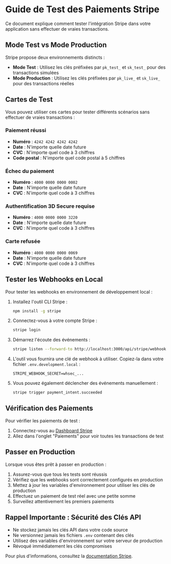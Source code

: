 # Guide de Test des Paiements Stripe

Ce document explique comment tester l'intégration Stripe dans votre application sans effectuer de vraies transactions.

## Mode Test vs Mode Production

Stripe propose deux environnements distincts :

- **Mode Test** : Utilisez les clés préfixées par `pk_test_` et `sk_test_` pour des transactions simulées
- **Mode Production** : Utilisez les clés préfixées par `pk_live_` et `sk_live_` pour des transactions réelles

## Cartes de Test

Vous pouvez utiliser ces cartes pour tester différents scénarios sans effectuer de vraies transactions :

### Paiement réussi

- **Numéro** : `4242 4242 4242 4242`
- **Date** : N'importe quelle date future
- **CVC** : N'importe quel code à 3 chiffres
- **Code postal** : N'importe quel code postal à 5 chiffres

### Échec du paiement

- **Numéro** : `4000 0000 0000 0002`
- **Date** : N'importe quelle date future
- **CVC** : N'importe quel code à 3 chiffres

### Authentification 3D Secure requise

- **Numéro** : `4000 0000 0000 3220`
- **Date** : N'importe quelle date future
- **CVC** : N'importe quel code à 3 chiffres

### Carte refusée

- **Numéro** : `4000 0000 0000 0069`
- **Date** : N'importe quelle date future
- **CVC** : N'importe quel code à 3 chiffres

## Tester les Webhooks en Local

Pour tester les webhooks en environnement de développement local :

1. Installez l'outil CLI Stripe :

   ```bash
   npm install -g stripe
   ```

2. Connectez-vous à votre compte Stripe :

   ```bash
   stripe login
   ```

3. Démarrez l'écoute des événements :

   ```bash
   stripe listen --forward-to http://localhost:3000/api/stripe/webhook
   ```

4. L'outil vous fournira une clé de webhook à utiliser. Copiez-la dans votre fichier `.env.development.local` :

   ```
   STRIPE_WEBHOOK_SECRET=whsec_...
   ```

5. Vous pouvez également déclencher des événements manuellement :
   ```bash
   stripe trigger payment_intent.succeeded
   ```

## Vérification des Paiements

Pour vérifier les paiements de test :

1. Connectez-vous au [Dashboard Stripe](https://dashboard.stripe.com/test/payments)
2. Allez dans l'onglet "Paiements" pour voir toutes les transactions de test

## Passer en Production

Lorsque vous êtes prêt à passer en production :

1. Assurez-vous que tous les tests sont réussis
2. Vérifiez que les webhooks sont correctement configurés en production
3. Mettez à jour les variables d'environnement pour utiliser les clés de production
4. Effectuez un paiement de test réel avec une petite somme
5. Surveillez attentivement les premiers paiements

## Rappel Importante : Sécurité des Clés API

- Ne stockez jamais les clés API dans votre code source
- Ne versionnez jamais les fichiers `.env` contenant des clés
- Utilisez des variables d'environnement sur votre serveur de production
- Révoqué immédiatement les clés compromises

Pour plus d'informations, consultez la [documentation Stripe](https://stripe.com/docs/testing).
 
 
